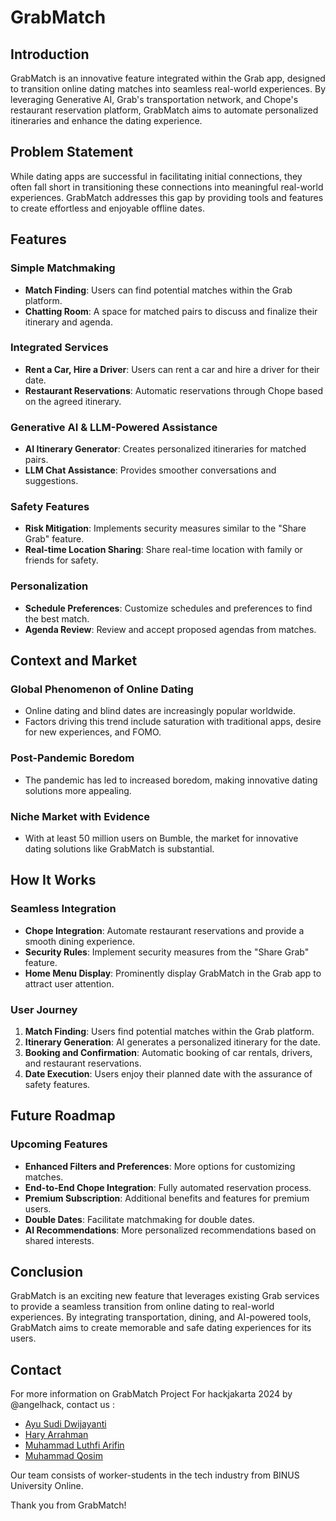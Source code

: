 # GrabMatch

## Introduction

GrabMatch is an innovative feature integrated within the Grab app, designed to transition online dating matches into seamless real-world experiences. By leveraging Generative AI, Grab's transportation network, and Chope's restaurant reservation platform, GrabMatch aims to automate personalized itineraries and enhance the dating experience.

## Problem Statement

While dating apps are successful in facilitating initial connections, they often fall short in transitioning these connections into meaningful real-world experiences. GrabMatch addresses this gap by providing tools and features to create effortless and enjoyable offline dates.

## Features

### Simple Matchmaking
- **Match Finding**: Users can find potential matches within the Grab platform.
- **Chatting Room**: A space for matched pairs to discuss and finalize their itinerary and agenda.

### Integrated Services
- **Rent a Car, Hire a Driver**: Users can rent a car and hire a driver for their date.
- **Restaurant Reservations**: Automatic reservations through Chope based on the agreed itinerary.

### Generative AI & LLM-Powered Assistance
- **AI Itinerary Generator**: Creates personalized itineraries for matched pairs.
- **LLM Chat Assistance**: Provides smoother conversations and suggestions.

### Safety Features
- **Risk Mitigation**: Implements security measures similar to the "Share Grab" feature.
- **Real-time Location Sharing**: Share real-time location with family or friends for safety.

### Personalization
- **Schedule Preferences**: Customize schedules and preferences to find the best match.
- **Agenda Review**: Review and accept proposed agendas from matches.

## Context and Market

### Global Phenomenon of Online Dating
- Online dating and blind dates are increasingly popular worldwide.
- Factors driving this trend include saturation with traditional apps, desire for new experiences, and FOMO.

### Post-Pandemic Boredom
- The pandemic has led to increased boredom, making innovative dating solutions more appealing.

### Niche Market with Evidence
- With at least 50 million users on Bumble, the market for innovative dating solutions like GrabMatch is substantial.

## How It Works

### Seamless Integration
- **Chope Integration**: Automate restaurant reservations and provide a smooth dining experience.
- **Security Rules**: Implement security measures from the "Share Grab" feature.
- **Home Menu Display**: Prominently display GrabMatch in the Grab app to attract user attention.

### User Journey
1. **Match Finding**: Users find potential matches within the Grab platform.
2. **Itinerary Generation**: AI generates a personalized itinerary for the date.
3. **Booking and Confirmation**: Automatic booking of car rentals, drivers, and restaurant reservations.
4. **Date Execution**: Users enjoy their planned date with the assurance of safety features.

## Future Roadmap

### Upcoming Features
- **Enhanced Filters and Preferences**: More options for customizing matches.
- **End-to-End Chope Integration**: Fully automated reservation process.
- **Premium Subscription**: Additional benefits and features for premium users.
- **Double Dates**: Facilitate matchmaking for double dates.
- **AI Recommendations**: More personalized recommendations based on shared interests.

## Conclusion

GrabMatch is an exciting new feature that leverages existing Grab services to provide a seamless transition from online dating to real-world experiences. By integrating transportation, dining, and AI-powered tools, GrabMatch aims to create memorable and safe dating experiences for its users.

## Contact 

For more information on GrabMatch Project For hackjakarta 2024 by @angelhack, contact us : 
- [Ayu Sudi Dwijayanti](https://www.linkedin.com/in/ayusudi/)
- [Hary Arrahman](https://www.linkedin.com/in/hary-arrahman/) 
- [Muhammad Luthfi Arifin](https://www.linkedin.com/in/luthfiarifin/)
- [Muhammad Qosim](https://www.linkedin.com/in/muhamadqosim/)

Our team consists of worker-students in the tech industry from BINUS University Online.

Thank you from GrabMatch!
